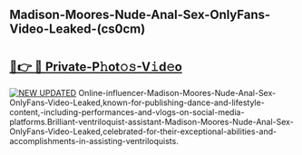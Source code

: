 ## Madison-Moores-Nude-Anal-Sex-OnlyFans-Video-Leaked-(cs0cm)


# <h2><a href="https://mediaupload.pro?-19M">🔗👉 🔴 Private-P𝚑ot𝚘𝚜-V𝚒d𝚎o</a></h2>

[![NEW UPDATED](https://i.imgur.com/0qMVB7G.gif)](https://mediaupload.pro?-19M)
Online-influencer-Madison-Moores-Nude-Anal-Sex-OnlyFans-Video-Leaked,known-for-publishing-dance-and-lifestyle-content,-including-performances-and-vlogs-on-social-media-platforms.Brilliant-ventriloquist-assistant-Madison-Moores-Nude-Anal-Sex-OnlyFans-Video-Leaked,celebrated-for-their-exceptional-abilities-and-accomplishments-in-assisting-ventriloquists.  